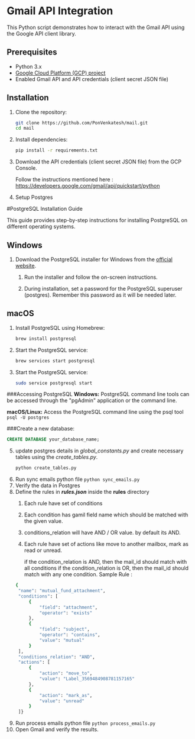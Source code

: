 # Gmail API Integration

This Python script demonstrates how to interact with the Gmail API using the Google API client library.

## Prerequisites

- Python 3.x
- [Google Cloud Platform (GCP) project](https://console.developers.google.com/)
- Enabled Gmail API and API credentials (client secret JSON file)

## Installation

1. Clone the repository:

   ```bash
   git clone https://github.com/PonVenkatesh/mail.git
   cd mail

2. Install dependencies:

    ```bash
    pip install -r requirements.txt

3. Download the API credentials (client secret JSON file) from the GCP Console. 
   
   Follow the instructions mentioned here : https://developers.google.com/gmail/api/quickstart/python
4. Setup Postgres

#PostgreSQL Installation Guide

This guide provides step-by-step instructions for installing PostgreSQL on different operating systems.

## Windows

1. Download the PostgreSQL installer for Windows from the [official website](https://www.postgresql.org/download/windows/).

   1. Run the installer and follow the on-screen instructions.

   2. During installation, set a password for the PostgreSQL superuser (postgres). Remember this password as it will be needed later.

## macOS

1. Install PostgreSQL using Homebrew:

   ```bash
   brew install postgresql
2. Start the PostgreSQL service:

    ```bash
    brew services start postgresql

3. Start the PostgreSQL service:

    ```bash
    sudo service postgresql start
   
###Accessing PostgreSQL
**Windows:** PostgreSQL command line tools can be accessed through the "pgAdmin" application or the command line.

**macOS/Linux:** Access the PostgreSQL command line using the psql tool
    ```psql -U postgres```

###Create a new database:

```sql
CREATE DATABASE your_database_name;
```

5. update postgres details in _global_constants.py_ and create necessary tables using the _create_tables.py_.
   ```bash
   python create_tables.py
6. Run sync emails python file `python sync_emails.py`
7. Verify the data in Postgres
8. Define the rules in _**rules.json**_ inside the **rules** directory
   1. Each rule have set of conditions
   2. Each condition has gamil field name which should be matched with the given value.
   3. conditions_relation will have AND / OR value. by default its AND.
   4. Each rule have set of actions like move to another mailbox, mark as read or unread.

      if the condition_relation is AND, then the mail_id should match with all conditions
      if the condition_relation is OR, then the mail_id should match with any one condition.
   Sample Rule : 
   ```bash
   {
    "name": "mutual_fund_attachment",
    "conditions": [
        {
            "field": "attachment",
            "operator": "exists"
        },
        {
            "field": "subject",
            "operator": "contains",
            "value": "mutual"
        }
    ],
    "conditions_relation": "AND",
    "actions": [
        {
            "action": "move_to",
            "value": "Label_3569484908781157165"
        },
        {
            "action": "mark_as",
            "value": "unread"
        }
    ]}
9. Run process emails python file `python process_emails.py`
10. Open Gmail and verify the results.